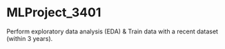 # MLProject_3401
Perform exploratory data analysis (EDA) &amp; Train data with a recent dataset (within 3 years).
